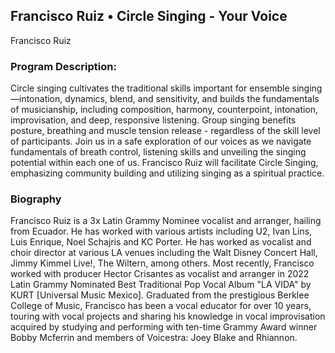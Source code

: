 ## Francisco Ruiz • Circle Singing - Your Voice

Francisco Ruiz

### Program Description:

Circle singing cultivates the traditional skills important for ensemble singing—intonation, dynamics, blend, and sensitivity, and builds the fundamentals of musicianship, including composition, harmony, counterpoint, intonation, improvisation, and deep, responsive listening. Group singing benefits posture, breathing and muscle tension release - regardless of the skill level of participants. Join us in a safe exploration of our voices as we navigate fundamentals of breath control, listening skills and unveiling the singing potential within each one of us. Francisco Ruiz will facilitate Circle Singing, emphasizing community building and utilizing singing as a spiritual practice.

### Biography

Francisco Ruiz is a 3x Latin Grammy Nominee vocalist and arranger, hailing from Ecuador. He has worked with various artists including U2, Ivan Lins, Luis Enrique, Noel Schajris and KC Porter. He has worked as vocalist and choir director at various LA venues including the Walt Disney Concert Hall, Jimmy Kimmel Live!, The Wiltern, among others. Most recently, Francisco worked with producer Hector Crisantes as vocalist and arranger in 2022 Latin Grammy Nominated Best Traditional Pop Vocal Album "LA VIDA" by KURT [Universal Music Mexico]. Graduated from the prestigious Berklee College of Music, Francisco has been a vocal educator for over 10 years, touring with vocal projects and sharing his knowledge in vocal improvisation acquired by studying and performing with ten-time Grammy Award winner Bobby Mcferrin and members of Voicestra: Joey Blake and Rhiannon.
